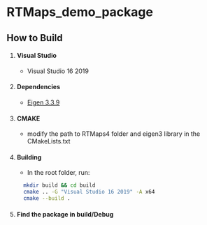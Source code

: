 # RTMaps_demo_package

## How to Build
1. #### Visual Studio
   - Visual Studio 16 2019
2. #### Dependencies
   - [Eigen 3.3.9](https://eigen.tuxfamily.org/index.php?title=Main_Page)
3. #### CMAKE
   - modify the path to RTMaps4 folder and eigen3 library in the CMakeLists.txt
4. #### Building
   - In the root folder, run: 
   ```bash
     mkdir build && cd build
     cmake .. -G "Visual Studio 16 2019" -A x64
     cmake --build .
5. #### Find the package in build/Debug
